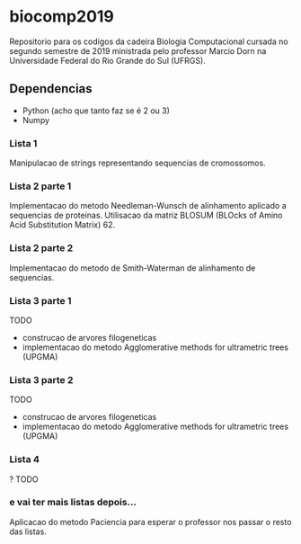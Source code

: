 # biocomp2019
Repositorio para os codigos da cadeira Biologia Computacional cursada no segundo semestre de 2019 ministrada pelo professor Marcio Dorn na Universidade Federal do Rio Grande do Sul (UFRGS).

## Dependencias
- Python (acho que tanto faz se é 2 ou 3)
- Numpy

### Lista 1
Manipulacao de strings representando sequencias de cromossomos.

### Lista 2 parte 1
Implementacao do metodo Needleman-Wunsch de alinhamento aplicado a sequencias de proteinas. Utilisacao da matriz BLOSUM (BLOcks of Amino Acid Substitution Matrix) 62.

### Lista 2 parte 2
Implementacao do metodo de Smith-Waterman de alinhamento de sequencias. 

### Lista 3 parte 1
TODO
 - construcao de arvores filogeneticas
 - implementacao do metodo Agglomerative methods for ultrametric trees (UPGMA)

### Lista 3 parte 2
TODO
 - construcao de arvores filogeneticas
 - implementacao do metodo Agglomerative methods for ultrametric trees (UPGMA)


### Lista 4
?
TODO

### e vai ter mais listas depois...
Aplicacao do metodo Paciencia para esperar o professor nos passar o resto das listas.

